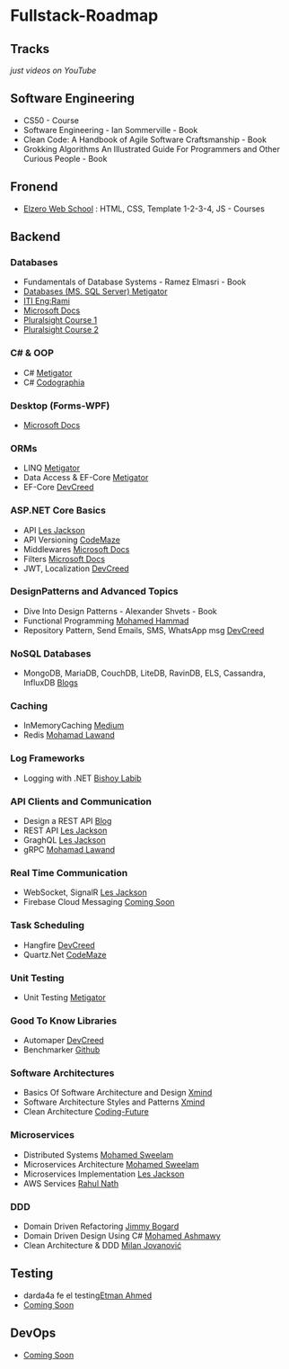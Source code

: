 # Fullstack-Roadmap

## Tracks
*just videos on YouTube*

## Software Engineering
- CS50 - Course
- Software Engineering - Ian Sommerville - Book
- Clean Code: A Handbook of Agile Software Craftsmanship - Book
- Grokking Algorithms An Illustrated Guide For Programmers and Other Curious People - Book

## Fronend
- <a href="https://github.com/i-radi">Elzero Web School</a> : 
HTML, CSS, Template 1-2-3-4, JS - Courses

## Backend
### Databases
- Fundamentals of Database Systems - Ramez Elmasri - Book
- <a href="https://www.youtube.com/playlist?list=PL4n1Qos4Tb6RP_OovpgjoHLkCVaYFy-aj">Databases (MS. SQL Server) Metigator </a>
- <a href="https://mega.nz/folder/kp5RFACR#tEcE-S38Bfkjim7gBp4e9Q/folder/4hQgGRJD"> ITI Eng:Rami</a>
- <a href="https://docs.microsoft.com/en-us/sql/sql-server/?view=sql-server-ver16">Microsoft Docs</a>
- <a href="https://app.pluralsight.com/paths/skill/querying-data-with-t-sql-from-sql-server">Pluralsight Course 1</a>
- <a href="https://app.pluralsight.com/paths/skill/developing-sql-server-databases">Pluralsight Course 2</a>
### C# & OOP
- C# <a href="https://www.youtube.com/playlist?list=PL4n1Qos4Tb6SWPbJNpiznp-Ok4A8J_23l">Metigator </a>
- C# <a href="https://www.youtube.com/playlist?list=PLX1bW_GeBRhCU9l7examhVrARmXHHRrLR">Codographia </a>
### Desktop (Forms-WPF)
- <a href="https://learn.microsoft.com/en-us/dotnet/desktop/winforms/?view=netdesktop-7.0">Microsoft Docs</a>
### ORMs
- LINQ <a href="https://www.youtube.com/playlist?list=PL4n1Qos4Tb6Sj1Y4xJuJoWCuqleeG2yt6">Metigator</a>
- Data Access & EF-Core <a href="https://www.youtube.com/playlist?list=PL4n1Qos4Tb6QZkbTWJx7wHqEABP8Pg6uv">Metigator</a>
- EF-Core <a href="https://www.youtube.com/playlist?list=PL62tSREI9C-cHV28v-EqWinveTTAos8Pp">DevCreed</a>
### ASP.NET Core Basics
- API <a href="https://www.youtube.com/watch?v=fmvcAzHpsk8">Les Jackson</a>
- API Versioning <a href="https://code-maze.com/aspnetcore-api-versioning/">CodeMaze</a>
- Middlewares <a href="https://learn.microsoft.com/en-us/aspnet/core/fundamentals/middleware/?view=aspnetcore-7.0">Microsoft Docs</a>
- Filters <a href="https://learn.microsoft.com/en-us/aspnet/core/mvc/controllers/filters?view=aspnetcore-7.0">Microsoft Docs</a>
- JWT, Localization <a href="https://www.youtube.com/@DevCreed/playlists">DevCreed</a>
### DesignPatterns and Advanced Topics
- Dive Into Design Patterns - Alexander Shvets - Book
- Functional Programming <a href="https://www.youtube.com/playlist?list=PLpbZuj8hP-I6F-Zj1Ay8nQ1rMnmFnlK2f">Mohamed Hammad</a>
- Repository Pattern, Send Emails, SMS, WhatsApp msg <a href="https://www.youtube.com/@DevCreed/playlists">DevCreed</a>
### NoSQL Databases
- MongoDB, MariaDB, CouchDB, LiteDB, RavinDB, ELS, Cassandra, InfluxDB <a href="#">Blogs</a>
### Caching
- InMemoryCaching <a href="https://medium.com/geekculture/how-do-i-use-inmemorycache-in-net-core-b79202ddaf0c">Medium</a>
- Redis <a href="https://www.youtube.com/watch?v=6HZVu3kGOrg&pp=ygUVcmVkaXMgY2FjaGluZyBpbiAubmV0">Mohamad Lawand</a>
### Log Frameworks
- Logging with .NET <a href="https://www.youtube.com/playlist?list=PLNHY3o0fE8J4TUSoIgLuWHxhMY2DLgsdY">Bishoy Labib</a>
### API Clients and Communication
- Design a REST API <a href="https://restfulapi.net/rest-api-design-tutorial-with-example/">Blog </a>
- REST API <a href="https://www.youtube.com/watch?v=fmvcAzHpsk8">Les Jackson</a>
- GraghQL <a href="https://www.youtube.com/watch?v=HuN94qNwQmM&t=2532s">Les Jackson</a>
- gRPC <a href="https://www.youtube.com/watch?v=SRjIp96Qox0&t=15s&pp=ygULZ1JQQyBsYXdhbmQ%3D">Mohamad Lawand</a>
### Real Time Communication
- WebSocket, SignalR <a href="https://www.youtube.com/watch?v=ycVgXe6v1VQ">Les Jackson</a>
- Firebase Cloud Messaging <a href="#">Coming Soon</a>
### Task Scheduling
- Hangfire <a href="https://www.youtube.com/@DevCreed/playlists">DevCreed</a>
- Quartz.Net <a href="https://code-maze.com/schedule-jobs-with-quartz-net/">CodeMaze</a>
### Unit Testing
- Unit Testing <a href="https://www.youtube.com/playlist?list=PL4n1Qos4Tb6RrQpmpGWALaE1PVvWR8d3A">Metigator</a>
### Good To Know Libraries
- Automaper <a href="https://www.youtube.com/@DevCreed/playlists">DevCreed</a>
- Benchmarker <a href="https://github.com/dotnet/BenchmarkDotNet">Github</a>
### Software Architectures
- Basics Of Software Architecture and Design <a href="https://github.com/i-radi/Fullstack-Roadmap/tree/main/03-Backend/03-15-Software%20Architectures/03-15-01-Theory/01-Basics%20Of%20Software%20Architecture%20and%20Design">Xmind</a>
- Software Architecture Styles and Patterns <a href="https://github.com/i-radi/Fullstack-Roadmap/tree/main/03-Backend/03-15-Software%20Architectures/03-15-01-Theory/02-Software%20Architecture%20Styles%20and%20Patterns">Xmind</a>
- Clean Architecture <a href="https://www.youtube.com/@MohamedFouadElmezaien">Coding-Future</a>
### Microservices
- Distributed Systems <a href="https://www.youtube.com/playlist?list=PLgAqrVq84PDcg55xnbUBHuLS8tWul6-kF">Mohamed Sweelam</a>
- Microservices Architecture <a href="https://www.youtube.com/playlist?list=PLgAqrVq84PDdfiDow3YVsgc1q34JD415Z">Mohamed Sweelam</a>
- Microservices Implementation <a href="https://www.youtube.com/watch?v=DgVjEo3OGBI&t=36289s">Les Jackson</a>
- AWS Services <a href="https://www.youtube.com/@RahulNath/videos">Rahul Nath</a>
### DDD
- Domain Driven Refactoring <a href="https://www.youtube.com/watch?v=f64tZ90Dntg&t=76s">Jimmy Bogard</a>
- Domain Driven Design Using C# <a href="https://www.youtube.com/playlist?list=PL8dGr0xiYBNL4RwiT0-hSv-IIDEIBm6O6">Mohamed Ashmawy</a>
- Clean Architecture & DDD <a href="https://www.youtube.com/playlist?list=PLYpjLpq5ZDGstQ5afRz-34o_0dexr1RGa">Milan Jovanović</a>

## Testing
- darda4a fe el testing<a href="https://www.academia.edu/38953736/%D9%83%D8%AA%D8%A7%D8%A8_%D9%81%D9%89_%D8%AF%D8%B1%D8%AF%D8%B4%D8%A9_%D8%A7%D9%84%D8%AA%D9%8A%D8%B3%D8%AA%D9%8A%D9%86%D8%AC_%D8%A5%D8%B9%D8%AF%D8%A7%D8%AF_%D8%B9%D8%AA%D9%85%D8%A7%D9%86_%D8%A3%D8%AD%D9%85%D8%AF">Etman Ahmed</a>
- <a href="#">Coming Soon</a>

## DevOps
- <a href="#">Coming Soon</a>

